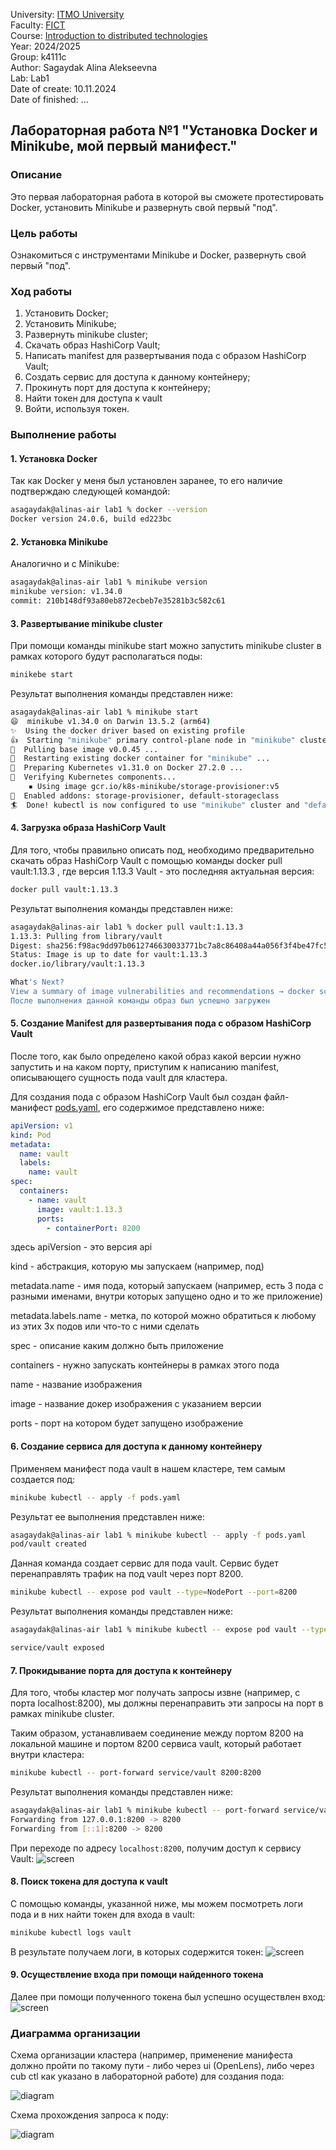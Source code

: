 University: [ITMO University](https://itmo.ru/ru/) \
Faculty: [FICT](https://fict.itmo.ru) \
Course: [Introduction to distributed technologies](https://github.com/itmo-ict-faculty/introduction-to-distributed-technologies) \
Year: 2024/2025 \
Group: k4111c \
Author: Sagaydak Alina Alekseevna \
Lab: Lab1 \
Date of create: 10.11.2024 \
Date of finished: ...

## Лабораторная работа №1 "Установка Docker и Minikube, мой первый манифест."

### Описание
Это первая лабораторная работа в которой вы сможете протестировать Docker, установить Minikube и развернуть свой первый "под".

### Цель работы
Ознакомиться с инструментами Minikube и Docker, развернуть свой первый "под".

### Ход работы
1) Установить Docker;
2) Установить Minikube;
3) Развернуть minikube cluster;
4) Скачать образ HashiCorp Vault;
5) Написать manifest для развертывания пода с образом HashiCorp Vault;
6) Создать сервис для доступа к данному контейнеру;
7) Прокинуть порт для доступа к контейнеру;
8) Найти токен для доступа к vault
9) Войти, используя токен.

### Выполнение работы
#### 1. Установка Docker
Так как Docker у меня был установлен заранее, то его наличие подтверждаю следующей командой:
```bash
asagaydak@alinas-air lab1 % docker --version
Docker version 24.0.6, build ed223bc
```
#### 2. Установка Minikube
Аналогично и с Minikube:
```bash
asagaydak@alinas-air lab1 % minikube version
minikube version: v1.34.0
commit: 210b148df93a80eb872ecbeb7e35281b3c582c61
```
#### 3. Развертывание minikube cluster
При помощи команды minikube start можно запустить minikube cluster в рамках которого будут располагаться поды:
```bash
minikebe start
```
Результат выполнения команды представлен ниже:
```bash
asagaydak@alinas-air lab1 % minikube start
😄  minikube v1.34.0 on Darwin 13.5.2 (arm64)
✨  Using the docker driver based on existing profile
👍  Starting "minikube" primary control-plane node in "minikube" cluster
🚜  Pulling base image v0.0.45 ...
🔄  Restarting existing docker container for "minikube" ...
🐳  Preparing Kubernetes v1.31.0 on Docker 27.2.0 ...
🔎  Verifying Kubernetes components...
    ▪ Using image gcr.io/k8s-minikube/storage-provisioner:v5
🌟  Enabled addons: storage-provisioner, default-storageclass
🏄  Done! kubectl is now configured to use "minikube" cluster and "default" namespace by default
```
#### 4. Загрузка образа HashiCorp Vault
Для того, чтобы правильно описать под, необходимо предварительно скачать образ HashiCorp Vault с помощью команды docker pull vault:1.13.3 , где версия 1.13.3 Vault - это последняя актуальная версия:
```bash
docker pull vault:1.13.3
```
Результат выполнения команды представлен ниже:
```bash
asagaydak@alinas-air lab1 % docker pull vault:1.13.3
1.13.3: Pulling from library/vault
Digest: sha256:f98ac9dd97b0612746630033771bc7a8c86408a44a056f3f4be47fc576ec3744
Status: Image is up to date for vault:1.13.3
docker.io/library/vault:1.13.3

What's Next?
View a summary of image vulnerabilities and recommendations → docker scout quickview vault:1.13.3
После выполнения данной команды образ был успешно загружен
```

#### 5. Создание Manifest для развертывания пода с образом HashiCorp Vault
После того, как было определено какой образ какой версии нужно запустить и на каком порту, приступим к написанию manifest, описывающего сущность пода vault для кластера.

Для создания пода с образом HashiCorp Vault был создан файл-манифест [pods.yaml](pods.yaml), его содержимое представлено ниже:
```yaml
apiVersion: v1
kind: Pod
metadata:
  name: vault
  labels:
    name: vault
spec:
  containers:
    - name: vault
      image: vault:1.13.3
      ports:
        - containerPort: 8200
```
здесь apiVersion - это версия api

kind - абстракция, которую мы запускаем (например, под)

metadata.name - имя пода, который запускаем (например, есть 3 пода с разными именами, внутри которых запущено одно и то же приложение)

metadata.labels.name - метка, по которой можно обратиться к любому из этих 3х подов или что-то с ними сделать

spec - описание каким должно быть приложение

containers - нужно запускать контейнеры в рамках этого пода

name - название изображения

image - название докер изображения с указанием версии

ports - порт на котором будет запущено изображение

#### 6. Создание сервиса для доступа к данному контейнеру
Применяем манифест пода vault в нашем кластере, тем самым создается под:
```bash
minikube kubectl -- apply -f pods.yaml
```

Результат ее выполнения представлен ниже:
```bash
asagaydak@alinas-air lab1 % minikube kubectl -- apply -f pods.yaml
pod/vault created
```
Данная команда создает сервис для пода vault. Сервис будет перенаправлять трафик на под vault через порт 8200.
```bash
minikube kubectl -- expose pod vault --type=NodePort --port=8200
```
 Результат выполнения команды представлен ниже:
```bash
asagaydak@alinas-air lab1 % minikube kubectl -- expose pod vault --type=NodePort --port=8200

service/vault exposed
```
#### 7. Прокидывание порта для доступа к контейнеру
Для того, чтобы кластер мог получать запросы извне (например, с порта localhost:8200), мы должны перенаправить эти запросы на порт в рамках minikube cluster.

Таким образом, устанавливаем соединение между портом 8200 на локальной машине и портом 8200 сервиса vault, который работает внутри кластера:
```bash
minikube kubectl -- port-forward service/vault 8200:8200
```
Результат выполнения команды представлен ниже:
```bash
asagaydak@alinas-air lab1 % minikube kubectl -- port-forward service/vault 8200:8200
Forwarding from 127.0.0.1:8200 -> 8200
Forwarding from [::1]:8200 -> 8200
```
При переходе по адресу `localhost:8200`, получим доступ к сервису Vault:
![screen](./images/loginToVault2.png)

#### 8. Поиск токена для доступа к vault
С помощью команды, указанной ниже, мы можем посмотреть логи пода и в них найти токен для входа в vault:
```bash
minikube kubectl logs vault
```
В результате получаем логи, в которых содержится токен:
![screen](./images/token.png)
#### 9. Осуществление входа при помощи найденного токена
Далее при помощи полученного токена был успешно осуществлен вход:
![screen](./images/loginToVault1.png)

### Диаграмма организации
Схема организации кластера (например, применение манифеста должно пройти по такому пути - либо через ui (OpenLens), либо через cub ctl как указано в лабораторной работе) для создания пода:

![diagram](./images/diagram1.png)

Схема прохождения запроса к поду:

![diagram](./images/diagram2.png)
